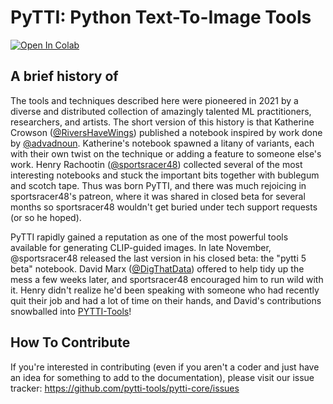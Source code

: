 # PyTTI: Python Text-To-Image Tools

[![Open In Colab](https://colab.research.google.com/assets/colab-badge.svg)](https://colab.research.google.com/github/pytti-tools/pytti-notebook/blob/main/pyttitools-PYTTI.ipynb)

## A brief history of

The tools and techniques described here were pioneered in 2021 by a diverse and distributed collection of amazingly talented ML practitioners, researchers, and artists. The short version of this history is that Katherine Crowson ([@RiversHaveWings](https://twitter.com/RiversHaveWings)) published a notebook inspired by work done by [@advadnoun](https://twitter.com/advadnoun). Katherine's notebook spawned a litany of variants, each with their own twist on the technique or adding a feature to someone else's work. Henry Rachootin ([@sportsracer48](https://twitter.com/sportsracer48)) collected several of the most interesting notebooks and stuck the important bits together with bublegum and scotch tape. Thus was born PyTTI, and there was much rejoicing in sportsracer48's patreon, where it was shared in closed beta for several months so sportsracer48 wouldn't get buried under tech support requests (or so he hoped).

PyTTI rapidly gained a reputation as one of the most powerful tools available for generating CLIP-guided images. In late November, @sportsracer48 released the last version in his closed beta: the "pytti 5 beta" notebook. David Marx ([@DigThatData](https://twitter.com/DigThatData)) offered to help tidy up the mess a few weeks later, and sportsracer48 encouraged him to run wild with it. Henry didn't realize he'd been speaking with someone who had recently quit their job and had a lot of time on their hands, and David's contributions snowballed into [PYTTI-Tools](https://github.com/pytti-tools)!

## How To Contribute

If you're interested in contributing (even if you aren't a coder and just have an idea for something to add to the documentation), please visit our issue tracker: https://github.com/pytti-tools/pytti-core/issues
